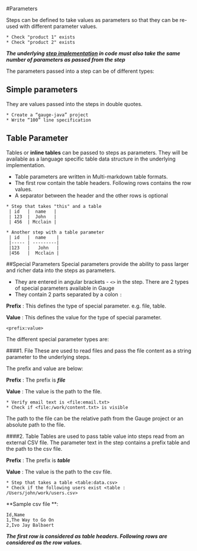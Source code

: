 #Parameters

Steps can be defined to take values as parameters so that they can be re-used with different parameter values.

````
* Check "product 1" exists
* Check "product 2" exists
````

***The underlying [step implementation](../test_code/README.md) in code must also take the same number of parameters as passed from the step***

The parameters passed into a step can be of different types:

## Simple parameters
They are values passed into the steps in double quotes.

````
* Create a “gauge-java” project
* Write “100” line specification
````

## Table Parameter
Tables or **inline tables** can be passed to steps as parameters. They will be available as a language specific table data structure in the underlying implementation.
* Table parameters are written in Multi-markdown table formats.
* The first row contain the table headers. Following rows contains the row values.
* A separator between the header and the other rows is optional

````
* Step that takes "this" and a table
 | id   |  name   |
 | 123  |  John   |
 | 456  | Mcclain |

* Another step with a table parameter
 | id   |  name    |
 |----- | ---------|
 |123   |   John   |
 |456   |  Mcclain |
````


##Special Parameters
Special parameters provide the ability to pass larger and richer data into the steps as parameters.
* They are entered in angular brackets - `<>` in the step. There are 2 types of special parameters available in Gauge
* They contain 2 parts separated by a colon `:`

**Prefix** : This defines the type of special parameter. e.g. file, table.

**Value** : This defines the value for the type of special parameter.

````
<prefix:value>

````

The different special parameter types are:

####1. File
These are used to read files and pass the file content as a string parameter to the underlying steps.

The prefix and value are below:

**Prefix** : The prefix is ***file***

**Value**  : The value is the path to the file.

````
* Verify email text is <file:email.txt>
* Check if <file:/work/content.txt> is visible
````
The path to the file can be the relative path from the Gauge project or an absolute path to the file.

####2. Table
Tables are used to pass table value into steps read from an external CSV file. The parameter text in the step contains a  prefix table and the path to the csv file.

**Prefix** : The prefix is ***table***

**Value**  : The value is the path to the csv file.


````
* Step that takes a table <table:data.csv>
* Check if the following users exist <table : /Users/john/work/users.csv>
````
**Sample csv file **:

```
Id,Name
1,The Way to Go On
2,Ivo Jay Balbaert
```
***The first row is considered as table headers. Following rows are considered as the row values.***
